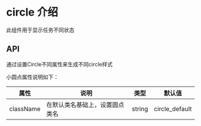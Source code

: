 # circle 介绍
此组件用于显示任务不同状态

## API
通过设置Circle不同属性来生成不同circle样式

小圆点属性说明如下：

|属性|说明|类型|默认值|
-|-|-|-
|className|在默认类名基础上，设置圆点类名|string|circle_default|